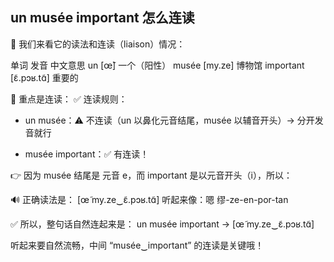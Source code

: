 ## un musée important 怎么连读

🎯 我们来看它的读法和连读（liaison）情况：

单词	发音	中文意思
un	[œ̃]	一个（阳性）
musée	[my.ze]	博物馆
important	[ɛ̃.pɔʁ.tɑ̃]	重要的

🔁 重点是连读：
✅ 连读规则：

 - un musée：⚠️ 不连读（un 以鼻化元音结尾，musée 以辅音开头）→ 分开发音就行

 - musée important：✅ 有连读！

👉 因为 musée 结尾是 元音 e，而 important 是以元音开头（i），所以：

🔊 正确读法是：
[œ̃ my.ze‿ɛ̃.pɔʁ.tɑ̃]
听起来像：嗯 缪-ze-en-por-tan


✅ 所以，整句话自然连起来是：
un musée important → [œ̃ my.ze‿ɛ̃.pɔʁ.tɑ̃]

听起来要自然流畅，中间 “musée‿important” 的连读是关键哦！